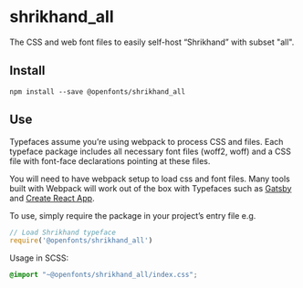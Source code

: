 
# shrikhand_all

The CSS and web font files to easily self-host “Shrikhand” with subset "all".

## Install

`npm install --save @openfonts/shrikhand_all`

## Use

Typefaces assume you’re using webpack to process CSS and files. Each typeface
package includes all necessary font files (woff2, woff) and a CSS file with
font-face declarations pointing at these files.

You will need to have webpack setup to load css and font files. Many tools built
with Webpack will work out of the box with Typefaces such as [Gatsby](https://github.com/gatsbyjs/gatsby)
and [Create React App](https://github.com/facebookincubator/create-react-app).

To use, simply require the package in your project’s entry file e.g.

```javascript
// Load Shrikhand typeface
require('@openfonts/shrikhand_all')
```

Usage in SCSS:
```scss
@import "~@openfonts/shrikhand_all/index.css";
```
